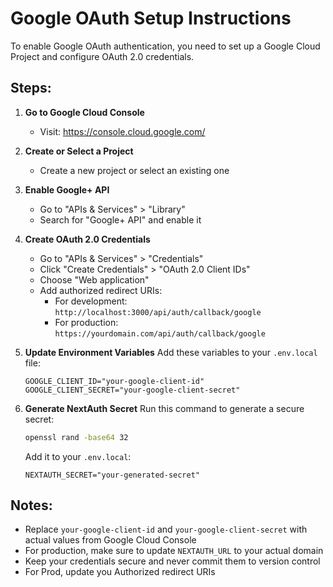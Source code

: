 # Google OAuth Setup Instructions

To enable Google OAuth authentication, you need to set up a Google Cloud Project and configure OAuth 2.0 credentials.

## Steps:

1. **Go to Google Cloud Console**
   - Visit: https://console.cloud.google.com/

2. **Create or Select a Project**
   - Create a new project or select an existing one

3. **Enable Google+ API**
   - Go to "APIs & Services" > "Library"
   - Search for "Google+ API" and enable it

4. **Create OAuth 2.0 Credentials**
   - Go to "APIs & Services" > "Credentials"
   - Click "Create Credentials" > "OAuth 2.0 Client IDs"
   - Choose "Web application"
   - Add authorized redirect URIs:
     - For development: `http://localhost:3000/api/auth/callback/google`
     - For production: `https://yourdomain.com/api/auth/callback/google`

5. **Update Environment Variables**
   Add these variables to your `.env.local` file:
   ```
   GOOGLE_CLIENT_ID="your-google-client-id"
   GOOGLE_CLIENT_SECRET="your-google-client-secret"
   ```

6. **Generate NextAuth Secret**
   Run this command to generate a secure secret:
   ```bash
   openssl rand -base64 32
   ```
   
   Add it to your `.env.local`:
   ```
   NEXTAUTH_SECRET="your-generated-secret"
   ```

## Notes:
- Replace `your-google-client-id` and `your-google-client-secret` with actual values from Google Cloud Console
- For production, make sure to update `NEXTAUTH_URL` to your actual domain
- Keep your credentials secure and never commit them to version control 
- For Prod, update you Authorized redirect URIs